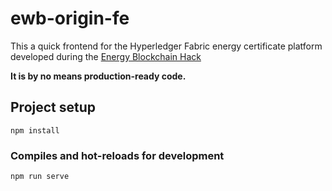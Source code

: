 # ewb-origin-fe

This a quick frontend for the Hyperledger Fabric energy certificate platform
developed during the [Energy Blockchain Hack](https://www.swisspower.ch/aktuell/news/2018/energy-blockchain-hack-48-stunden-42-smarte-koepfe-13-smarte-loesungen)

**It is by no means production-ready code.**

## Project setup
```
npm install
```

### Compiles and hot-reloads for development
```
npm run serve
```
